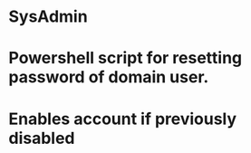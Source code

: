 # SysAdmin
# Powershell script for resetting password of domain user.
# Enables account if previously disabled
